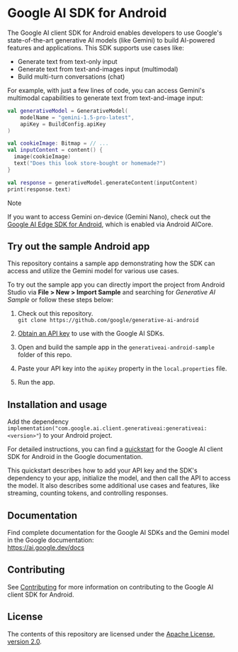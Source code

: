 # Google AI SDK for Android

The Google AI client SDK for Android enables developers to use Google's state-of-the-art generative AI models (like Gemini) to build AI-powered features and applications. This SDK supports use cases like:
- Generate text from text-only input
- Generate text from text-and-images input (multimodal)
- Build multi-turn conversations (chat)

For example, with just a few lines of code, you can access Gemini's multimodal capabilities to generate text from text-and-image input:

```kotlin
val generativeModel = GenerativeModel(
    modelName = "gemini-1.5-pro-latest",
    apiKey = BuildConfig.apiKey
)

val cookieImage: Bitmap = // ...
val inputContent = content() {
  image(cookieImage)
  text("Does this look store-bought or homemade?")
}

val response = generativeModel.generateContent(inputContent)
print(response.text)
```

> [!NOTE]
> If you want to access Gemini on-device (Gemini Nano), check out the [Google AI Edge SDK for Android](https://ai.google.dev/tutorials/android_aicore), which is enabled via Android AICore.

## Try out the sample Android app

This repository contains a sample app demonstrating how the SDK can access and utilize the Gemini model for various use cases.

To try out the sample app you can directly import the project from Android Studio
via **File > New > Import Sample** and searching for *Generative AI Sample* or follow these steps below:

1.  Check out this repository.\
`git clone https://github.com/google/generative-ai-android`

1.  [Obtain an API key](https://makersuite.google.com/app/apikey) to use with the Google AI SDKs.

1.  Open and build the sample app in the `generativeai-android-sample` folder of this repo.

1.  Paste your API key into the `apiKey` property in the `local.properties` file.

1.  Run the app.

## Installation and usage

Add the dependency `implementation("com.google.ai.client.generativeai:generativeai:<version>"`) to your Android project.

For detailed instructions, you can find a [quickstart](https://ai.google.dev/tutorials/android_quickstart) for the Google AI client SDK for Android in the Google documentation.

This quickstart describes how to add your API key and the SDK's dependency to your app, initialize the model, and then call the API to access the model. It also describes some additional use cases and features, like streaming, counting tokens, and controlling responses.
## Documentation

Find complete documentation for the Google AI SDKs and the Gemini model in the Google documentation:\
https://ai.google.dev/docs
## Contributing

See [Contributing](https://github.com/google/generative-ai-android/blob/main/CONTRIBUTING.md) for more information on contributing to the Google AI client SDK for Android.

## License

The contents of this repository are licensed under the
[Apache License, version 2.0](http://www.apache.org/licenses/LICENSE-2.0).
